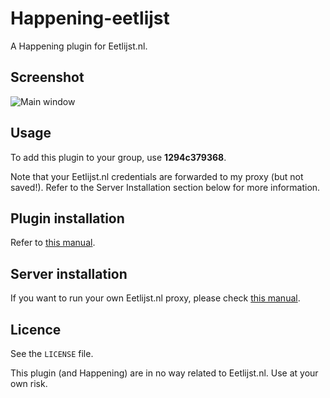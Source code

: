 # Happening-eetlijst
A Happening plugin for Eetlijst.nl.

## Screenshot
![Main window](https://raw.github.com/basilfx/Happening-eetlijst/master/docs/screenshots/main.png)

## Usage
To add this plugin to your group, use **1294c379368**.

Note that your Eetlijst.nl credentials are forwarded to my proxy (but not saved!). Refer to the Server Installation section below for more information.

## Plugin installation
Refer to [this manual](https://github.com/Happening/Example/blob/master/README.md).

## Server installation
If you want to run your own Eetlijst.nl proxy, please check [this manual](https://github.com/basilfx/Happening-eetlijst/blob/master/docs/Server-setup.md).

## Licence
See the `LICENSE` file.

This plugin (and Happening) are in no way related to Eetlijst.nl. Use at your
own risk.